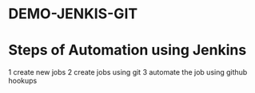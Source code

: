 # DEMO-JENKIS-GIT

# Steps of Automation using Jenkins

1 create new jobs
2 create jobs using git 
3 automate the job using github hookups
